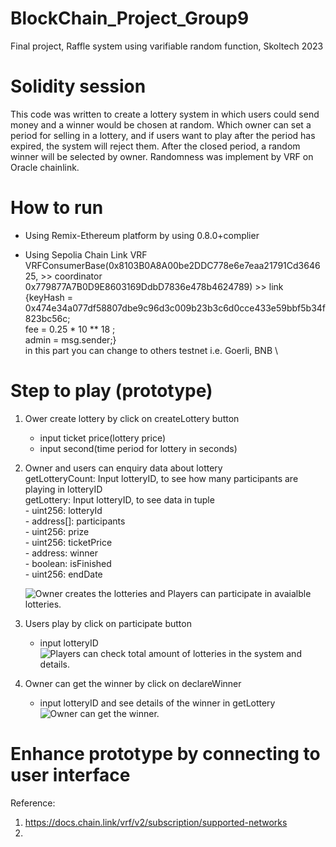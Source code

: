 # BlockChain_Project_Group9
Final project, Raffle system using varifiable random function, Skoltech 2023

# Solidity session
This code was written to create a lottery system in which users could send money and a winner would be chosen at random. Which owner can set a period for selling in a lottery, and if users want to play after the period has expired, the system will reject them. After the closed period, a random winner will be selected by owner. Randomness was implement by VRF on Oracle chainlink.

# How to run
- Using Remix-Ethereum platform by using 0.8.0+complier

- Using Sepolia Chain Link VRF \
 VRFConsumerBase(0x8103B0A8A00be2DDC778e6e7eaa21791Cd364625, >> coordinator \
                 0x779877A7B0D9E8603169DdbD7836e478b4624789) >> link\
                {keyHash = 0x474e34a077df58807dbe9c96d3c009b23b3c6d0cce433e59bbf5b34f823bc56c; \
                 fee = 0.25 * 10 ** 18 ; \
                 admin = msg.sender;} \
 in this part you can change to others testnet i.e. Goerli, BNB \
 
 # Step to play (prototype)
 1. Ower create lottery by click on createLottery button 
    - input ticket price(lottery price)
    - input second(time period for lottery in seconds)
    
 2. Owner and users can enquiry data about lottery \
    getLotteryCount: Input lotteryID, to see how many participants are playing in lotteryID \
    getLottery: Input lotteryID, to see data in tuple \
                - uint256: lotteryId \
                - address[]: participants \
                - uint256: prize \
                - uint256: ticketPrice \
                - address: winner \
                - boolean: isFinished \
                - uint256: endDate 

    ![Owner creates the lotteries and Players can participate in avaialble lotteries.](https://github.com/waralak/Project_BlockChain/blob/main/readme_pics/11.PNG)
                
 3. Users play by click on participate button 
    - input lotteryID 
    ![Players can check total amount of lotteries in the system and details.](https://github.com/waralak/Project_BlockChain/blob/main/readme_pics/12.PNG)
    
 4. Owner can get the winner by click on declareWinner 
    - input lotteryID
    and see details of the winner in getLottery
    ![Owner can get the winner.](https://github.com/waralak/Project_BlockChain/blob/main/readme_pics/13.PNG)
    
# Enhance prototype by connecting to user interface

    
    
 Reference:
 1. https://docs.chain.link/vrf/v2/subscription/supported-networks
 2.
    
